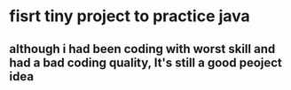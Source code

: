 # fisrt tiny project to practice java
## although i had been coding with worst skill and had a bad coding quality, It's still a good peoject idea 
